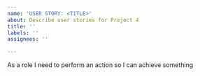 ```yaml
---
name: 'USER STORY: <TITLE>'
about: Describe user stories for Project 4
title: ''
labels: ''
assignees: ''

---
```


As a role I need to perform an action so I can achieve something
